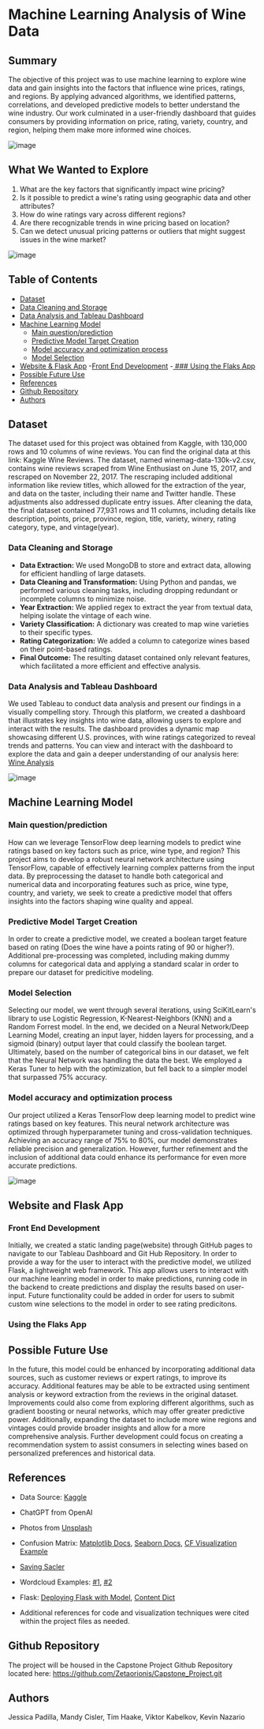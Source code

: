 # Machine Learning Analysis of Wine Data

## Summary
The objective of this project was to use machine learning to explore wine data and gain insights into the factors that influence wine prices, ratings, and regions. By applying advanced algorithms, we identified patterns, correlations, and developed predictive models to better understand the wine industry. Our work culminated in a user-friendly dashboard that guides consumers by providing information on price, rating, variety, country, and region, helping them make more informed wine choices.

![image](https://github.com/Zetaorionis/Capstone_Project/assets/143036776/5170fd6b-a8fc-45c1-9a98-0c9f76f2a0b1)

## What We Wanted to Explore
1. What are the key factors that significantly impact wine pricing?
2. Is it possible to predict a wine's rating using geographic data and other attributes?
3. How do wine ratings vary across different regions?
4. Are there recognizable trends in wine pricing based on location?
5. Can we detect unusual pricing patterns or outliers that might suggest issues in the wine market?

![image](https://github.com/Zetaorionis/Capstone_Project/assets/143036776/84c175be-fdfa-49b8-8246-8342630f60b7)

## Table of Contents

- [Dataset](##Dataset)
- [Data Cleaning and Storage](###Data-Cleaning-and-Storage)
- [Data Analysis and Tableau Dashboard](###Data-Analysis-and-Tableau-Dashboard)
- [Machine Learning Model](#Machine-Learning-Model)
    - [Main question/prediction](#Main-question/prediction)
    - [Predictive Model Target Creation](###Predictive-Model-Target-Creation)
    - [Model accuracy and optimization process](#Model-accuracy-and-optimization-process)
    - [Model Selection](###Model-Selection)
- [Website & Flask App](##Website-and-Flask-App)
    -[Front End Development](###Front-End-Development)
    -[ ### Using the Flaks App]( ###Using-the-Flask-App)
- [Possible Future Use](#Possible-Future-Use)
- [References](#References)
- [Github Repository](#Github-Repository)
- [Authors](#Authors)

## Dataset
The dataset used for this project was obtained from Kaggle, with 130,000 rows and 10 columns of wine reviews. You can find the original data at this link: Kaggle Wine Reviews. The dataset, named winemag-data-130k-v2.csv, contains wine reviews scraped from Wine Enthusiast on June 15, 2017, and rescraped on November 22, 2017. The rescraping included additional information like review titles, which allowed for the extraction of the year, and data on the taster, including their name and Twitter handle. These adjustments also addressed duplicate entry issues. After cleaning the data, the final dataset contained 77,931 rows and 11 columns, including details like description, points, price, province, region, title, variety, winery, rating category, type, and vintage(year).

### Data Cleaning and Storage
* **Data Extraction:** We used MongoDB to store and extract data, allowing for efficient handling of large datasets.
* **Data Cleaning and Transformation:** Using Python and pandas, we performed various cleaning tasks, including dropping redundant or incomplete columns to minimize noise.
* **Year Extraction:** We applied regex to extract the year from textual data, helping isolate the vintage of each wine.
* **Variety Classification:** A dictionary was created to map wine varieties to their specific types.
* **Rating Categorization:** We added a column to categorize wines based on their point-based ratings.
* **Final Outcome:** The resulting dataset contained only relevant features, which facilitated a more efficient and effective analysis.

### Data Analysis and Tableau Dashboard
We used Tableau to conduct data analysis and present our findings in a visually compelling story. Through this platform, we created a dashboard that illustrates key insights into wine data, allowing users to explore and interact with the results. The dashboard provides a dynamic map showcasing different U.S. provinces, with wine ratings categorized to reveal trends and patterns. You can view and interact with the dashboard to explore the data and gain a deeper understanding of our analysis here: [Wine Analysis](https://public.tableau.com/app/profile/viktor.kabelkov/viz/WineAnalysis_17149494454560/USProvincesMapperRatingCategory)

![image](https://github.com/Zetaorionis/Capstone_Project/assets/143036776/3579ae9b-3dc8-4c6e-bdb4-1b895a1b41f6)

## Machine Learning Model

### Main question/prediction
How can we leverage TensorFlow deep learning models to predict wine ratings based on key factors such as price, wine type, and region? This project aims to develop a robust neural network architecture using TensorFlow, capable of effectively learning complex patterns from the input data. By preprocessing the dataset to handle both categorical and numerical data and incorporating features such as price, wine type, country, and variety, we seek to create a predictive model that offers insights into the factors shaping wine quality and appeal.

### Predictive Model Target Creation
In order to create a predictive model, we created a boolean target feature based on rating (Does the wine have a points rating of 90 or higher?). Additional pre-processing was completed, including making dummy columns for categorical data and applying a standard scalar in order to prepare our dataset for predicitive modeling. 

### Model Selection 
Selecting our model, we went through several iterations, using SciKitLearn's library to use Logistic Regression, K-Nearest-Neighbors (KNN) and a Random Forrest model. In the end, we decided on a Neural Network/Deep Learning Model, creating an input layer, hidden layers for processing, and a sigmoid (binary) output layer that could classify the boolean target. Ultimately, based on the number of categorical bins in our dataset, we felt that the Neural Network was handling the data the best. We employed a Keras Tuner to help with the optimization, but fell back to a simpler model that surpassed 75% accuracy. 

### Model accuracy and optimization process
Our project utilized a Keras TensorFlow deep learning model to predict wine ratings based on key features. This neural network architecture was optimized through hyperparameter tuning and cross-validation techniques. Achieving an accuracy range of 75% to 80%, our model demonstrates reliable precision and generalization. However, further refinement and the inclusion of additional data could enhance its performance for even more accurate predictions.

![image](https://github.com/Zetaorionis/Capstone_Project/assets/143036776/87d0e726-6495-4b95-a807-b2934af12325)

## Website and Flask App
 
 ### Front End Development
 Initially, we created a static landing page(website) through GitHub pages to navigate to our Tableau Dashboard and Git Hub Repository. In order to provide a way for the user to interact with the predictive model, we utilized Flask, a lightweight web framework. This app allows users to interact with our machine leanring model in order to make predictions, running code in the backend to create predictions and display the results based on user-input. Future functionality could be added in order for users to submit custom wine selections to the model in order to see rating predicitons.

 ### Using the Flaks App


## Possible Future Use
In the future, this model could be enhanced by incorporating additional data sources, such as customer reviews or expert ratings, to improve its accuracy. Additional features may be able to be extracted using sentiment analysis or keyword extraction from the reviews in the original dataset. Improvements could also come from exploring different algorithms, such as gradient boosting or neural networks, which may offer greater predictive power. Additionally, expanding the dataset to include more wine regions and vintages could provide broader insights and allow for a more comprehensive analysis. Further development could focus on creating a recommendation system to assist consumers in selecting wines based on personalized preferences and historical data.

## References
* Data Source: [Kaggle](https://www.kaggle.com/datasets/zynicide/wine-reviews)
* ChatGPT from OpenAI
* Photos from [Unsplash](https://unsplash.com/)
* Confusion Matrix: [Matplotlib Docs](https://matplotlib.org/stable/), [Seaborn Docs](https://seaborn.pydata.org/generated/seaborn.heatmap.html), [CF Visualization Example](https://medium.com/@dtuk81/confusion-matrix-visualization-fc31e3f30fea)
* [Saving Sacler](https://stackoverflow.com/questions/53152627/saving-standardscaler-model-for-use-on-new-datasets)
* Wordcloud Examples: [#1](https://amueller.github.io/word_cloud/auto_examples/simple.html#sphx-glr-auto-examples-simple-py), [#2](https://www.datacamp.com/tutorial/wordcloud-python)
* Flask: [Deploying Flask with Model](https://www.geeksforgeeks.org/deploy-machine-learning-model-using-flask/), [Content Dict](https://codeburst.io/jinja-2-explained-in-5-minutes-88548486834e)
 
* Additional references for code and visualization techniques were cited within the project files as needed.

## Github Repository
The project will be housed in the Capstone Project Github Repository located here: https://github.com/Zetaorionis/Capstone_Project.git

## Authors
Jessica Padilla, Mandy Cisler, Tim Haake, Viktor Kabelkov, Kevin Nazario

